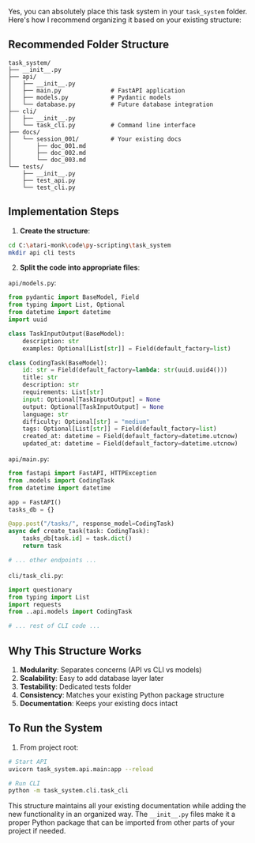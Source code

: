 Yes, you can absolutely place this task system in your `task_system` folder. Here's how I recommend organizing it based on your existing structure:

## Recommended Folder Structure

```
task_system/
├── __init__.py
├── api/
│   ├── __init__.py
│   ├── main.py              # FastAPI application
│   ├── models.py            # Pydantic models
│   └── database.py          # Future database integration
├── cli/
│   ├── __init__.py
│   └── task_cli.py          # Command line interface
├── docs/
│   └── session_001/         # Your existing docs
│       ├── doc_001.md
│       ├── doc_002.md
│       └── doc_003.md
└── tests/
    ├── __init__.py
    ├── test_api.py
    └── test_cli.py
```

## Implementation Steps

1. **Create the structure**:

```bash
cd C:\atari-monk\code\py-scripting\task_system
mkdir api cli tests
```

2. **Split the code into appropriate files**:

`api/models.py`:

```python
from pydantic import BaseModel, Field
from typing import List, Optional
from datetime import datetime
import uuid

class TaskInputOutput(BaseModel):
    description: str
    examples: Optional[List[str]] = Field(default_factory=list)

class CodingTask(BaseModel):
    id: str = Field(default_factory=lambda: str(uuid.uuid4()))
    title: str
    description: str
    requirements: List[str]
    input: Optional[TaskInputOutput] = None
    output: Optional[TaskInputOutput] = None
    language: str
    difficulty: Optional[str] = "medium"
    tags: Optional[List[str]] = Field(default_factory=list)
    created_at: datetime = Field(default_factory=datetime.utcnow)
    updated_at: datetime = Field(default_factory=datetime.utcnow)
```

`api/main.py`:

```python
from fastapi import FastAPI, HTTPException
from .models import CodingTask
from datetime import datetime

app = FastAPI()
tasks_db = {}

@app.post("/tasks/", response_model=CodingTask)
async def create_task(task: CodingTask):
    tasks_db[task.id] = task.dict()
    return task

# ... other endpoints ...
```

`cli/task_cli.py`:

```python
import questionary
from typing import List
import requests
from ..api.models import CodingTask

# ... rest of CLI code ...
```

## Why This Structure Works

1. **Modularity**: Separates concerns (API vs CLI vs models)
2. **Scalability**: Easy to add database layer later
3. **Testability**: Dedicated tests folder
4. **Consistency**: Matches your existing Python package structure
5. **Documentation**: Keeps your existing docs intact

## To Run the System

1. From project root:

```bash
# Start API
uvicorn task_system.api.main:app --reload

# Run CLI
python -m task_system.cli.task_cli
```

This structure maintains all your existing documentation while adding the new functionality in an organized way. The `__init__.py` files make it a proper Python package that can be imported from other parts of your project if needed.

